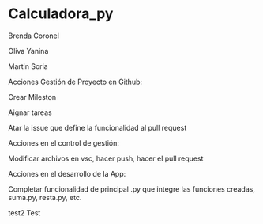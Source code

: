 
# Calculadora_py
Brenda Coronel

Oliva Yanina

Martin Soria

Acciones Gestión de Proyecto en Github:

Crear Mileston

Aignar tareas

Atar la issue que define la funcionalidad al pull request

Acciones en el control de gestión:

Modificar archivos en vsc, hacer push, hacer el pull request

Acciones en el desarrollo de la App:

Completar funcionalidad de principal .py que integre las funciones creadas, suma.py, resta.py, etc.


test2
Test
